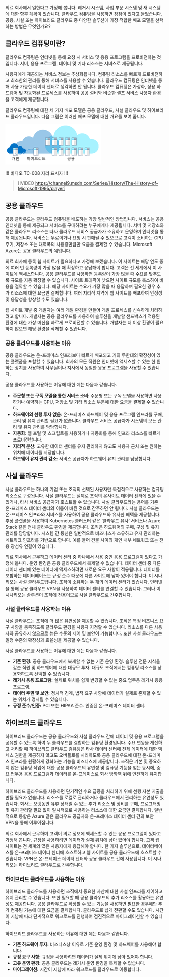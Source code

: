 의료 회사에서 일한다고 가정해 봅니다. 레거시 시스템, 사업 부문 시스템 및 새 시스템에 대한 향후 계획이 있습니다. 클라우드 컴퓨팅을 사용하면 장점이 있다고 들었습니다. 공용, 사설 또는 하이브리드 클라우드 중 다양한 솔루션에 가장 적합한 배포 모델을 선택하는 방법은 무엇인가요?

## <a name="what-is-cloud-computing"></a>클라우드 컴퓨팅이란?

클라우드 컴퓨팅은 인터넷을 통해 요청 시 서비스 및 응용 프로그램을 프로비전하는 것입니다. 서버, 응용 프로그램, 데이터 및 기타 리소스는 서비스로 제공됩니다. 

사용자에게 제공되는 서비스 정보는 추상화됩니다. 컴퓨팅 리소스를 빠르게 프로비전하고 최소한의 관리를 통해 서비스를 사용할 수 있습니다. 클라우드 컴퓨팅은 인터넷을 통해 사용 가능한 데이터 센터로 생각하면 안 됩니다. 클라우드 컴퓨팅은 가상화, 상용 하드웨어 및 자동화된 프로세스를 사용하여 공공 설비와 비슷한 셀프 서비스 사용자 환경을 고객에게 제공합니다.

클라우드 컴퓨팅에 대한 세 가지 배포 모델은 공용 클라우드, 사설 클라우드 및 하이브리드 클라우드입니다. 다음 그림은 이러한 배포 모델에 대한 개요를 보여 줍니다.

![클라우드 배포 모델에 대한 간략한 개요를 보여 주는 그림입니다.](../media/2-cloud-deployment.png)

!!! 비디오 TC-008 자리 표시자 !!! 

> [!VIDEO https://channel9.msdn.com/Series/History/The-History-of-Microsoft-1995/player]

## <a name="public-cloud"></a>공용 클라우드

공용 클라우드는 클라우드 컴퓨팅을 배포하는 가장 일반적인 방법입니다. 서비스는 공용 인터넷을 통해 제공되고 서비스를 구매하려는 누구에게나 제공됩니다. 서버 및 저장소와 같은 클라우드 리소스는 타사 클라우드 서비스 공급자가 소유하고 운영하며 인터넷을 통해 제공됩니다. 서비스는 무료이거나 요청 시 판매될 수 있으므로 고객이 소비하는 CPU 주기, 저장소 또는 대역폭의 사용량만큼만 요금을 결제할 수 있습니다. Microsoft Azure는 공용 클라우드의 예입니다. 

의료 회사에 등록 웹 사이트가 필요하다고 가정해 보겠습니다. 이 사이트는 해당 연도 중에 여러 번 등록량이 가장 많을 때 확장하고 응답해야 합니다. 고객은 전 세계에서 이 사이트에 액세스합니다. 공용 클라우드를 사용하면 등록량이 가장 많을 때 수요를 맞추도록 규모를 자동 확장할 수 있습니다. 사이트 트래픽이 낮으면 사이트 규모를 축소하여 비용을 절약할 수 있습니다. 해당 사이트는 수요가 가장 많을 때 응답하며 필요한 경우 추가 리소스에 대한 요금만 결제합니다. 여러 지리적 지역에 웹 사이트를 배포하여 안정성 및 응답성을 향상할 수도 있습니다.

웹 사이트 개발 중 개발자는 여러 개발 환경을 만들어 개발 프로세스를 신속하게 처리하려고 합니다. 개발자는 공용 클라우드를 사용하여 솔루션을 개발할 샌드박스가 적용된 환경에 대한 가상 머신을 빠르게 프로비전할 수 있습니다. 개발자는 더 이상 환경이 필요하지 않으면 해당 환경을 삭제할 수 있습니다.

### <a name="why-public-cloud"></a>공용 클라우드를 사용하는 이유

공용 클라우드는 온-프레미스 인프라보다 빠르게 배포되고 거의 무한대의 확장성이 있는 플랫폼을 포함할 수 있습니다. 회사의 모든 직원은 인터넷에 액세스할 수 있는 한 원하는 장치를 사용하여 사무실이나 지사에서 동일한 응용 프로그램을 사용할 수 있습니다. 

공용 클라우드를 사용하는 이유에 대한 예는 다음과 같습니다.

- **주문형 또는 구독 모델을 통한 서비스 소비**: 주문형 또는 구독 모델을 사용하면 사용하거나 예약하는 CPU, 저장소 및 기타 리소스 부분에 대한 요금을 결제할 수 있습니다.
- **하드웨어의 선행 투자 없음**: 온-프레미스 하드웨어 및 응용 프로그램 인프라를 구매, 관리 및 유지 관리할 필요가 없습니다. 클라우드 서비스 공급자가 시스템의 모든 관리 및 유지 관리를 담당합니다. 
- **자동화:** 웹 포털 및 스크립트를 사용하거나 자동화를 통해 인프라 리소스를 빠르게 프로비전합니다. 
- **지리적 분산:** 고유한 데이터 센터를 유지 관리하지 않고도 사용자 근처 또는 원하는 위치에 데이터를 저장합니다.
- **하드웨어 유지 관리 감소**: 서비스 공급자가 하드웨어 유지 관리를 담당합니다.

## <a name="private-cloud"></a>사설 클라우드

사설 클라우드는 하나의 기업 또는 조직의 선택된 사용자만 독점적으로 사용하는 컴퓨팅 리소스로 구성됩니다. 사설 클라우드는 실제로 조직의 온사이트 데이터 센터에 있을 수 있거나, 타사 서비스 공급자가 호스트할 수 있습니다. 사설 클라우드라는 용어를 기존 온-프레미스 데이터 센터의 이름이 바뀐 것으로 간주하면 안 됩니다. 사설 클라우드는 온-프레미스 인프라와 서비스를 사용하여 공용 클라우드와 유사한 혜택을 제공합니다. 추상 플랫폼을 사용하여 Kubernetes 클러스터 같은 ‘클라우드 유사’ 서비스나 Azure Stack 같은 전체 클라우드 환경을 제공합니다. 조직은 하드웨어의 구매, 구성 및 유지 관리를 담당합니다. 시스템 간 통신은 일반적으로 비즈니스가 소유하고 유지 관리하는 네트워크 인프라를 기반으로 합니다. 예를 들어 건물 사이의 개인 내부 네트워크 또는 전용 광섬유 연결이 있습니다.

의료 회사에서 근무하고 데이터 센터 중 하나에서 사용 중인 응용 프로그램이 있다고 가정해 봅니다. 운영 환경은 공용 클라우드에서 복제할 수 없습니다. 데이터 센터 중 다른 데이터 센터에 있는 데이터에 액세스하려면 새로운 요구 사항이 적용됩니다. 데이터를 포함하는 데이터베이스는 규정 준수 때문에 다른 사이트에 남아 있어야 합니다. 이 시나리오는 사설 클라우드입니다. 조직이 소유하는 두 개의 데이터 센터가 있습니다. 인터넷을 통해 공용 클라우드 VPN을 사용하여 데이터 센터를 연결할 수 있습니다. 그러나 이 시나리오는 솔루션이 조직에 전용이므로 사설 클라우드로 간주합니다.

### <a name="why-private-cloud"></a>사설 클라우드를 사용하는 이유

사설 클라우드는 조직에 더 많은 유연성을 제공할 수 있습니다. 조직은 특정 비즈니스 요구 사항을 충족하도록 클라우드 환경을 사용자 지정할 수 있습니다. 리소스를 다른 사용자와 공유하지 않으므로 높은 수준의 제어 및 보안이 가능합니다. 또한 사설 클라우드는 일정 수준의 확장성과 효율성을 제공할 수 있습니다.

사설 클라우드를 사용하는 이유에 대한 예는 다음과 같습니다.

- **기존 환경:** 공용 클라우드에서 복제할 수 없는 기존 운영 환경. 솔루션 전문 지식을 갖춘 직원 및 하드웨어에 대한 대규모 투자. 대규모 조직에서는 컴퓨팅 리소스를 상용화하도록 선택할 수 있습니다.
- **레거시 응용 프로그램:** 실제로 위치를 쉽게 변경할 수 없는 중요 업무용 레거시 응용 프로그램.
- **데이터 주권 및 보안:** 정치적 경계, 법적 요구 사항에 데이터가 실제로 존재할 수 있는 위치가 명시될 수 있습니다.
- **규정 준수/인증:** PCI 또는 HIPAA 준수. 인증된 온-프레미스 데이터 센터.

## <a name="hybrid-cloud"></a>하이브리드 클라우드

하이브리드 클라우드는 공용 클라우드와 사설 클라우드 간에 데이터 및 응용 프로그램을 공유할 수 있도록 하여 두 클라우드를 결합하는 컴퓨팅 환경입니다. 수요 변동을 계산하고 처리할 때 하이브리드 클라우드 컴퓨팅은 타사 데이터 센터에 전체 데이터에 대한 액세스 권한을 제공하지 않고도 오버플로를 처리하도록 공용 클라우드에 대한 온-프레미스 인프라를 원활하게 강화하는 기능을 비즈니스에 제공합니다. 조직은 기본 및 중요하지 않은 컴퓨팅 작업에 대한 공용 클라우드의 유연성 및 컴퓨팅 기능을 얻는 동시에, 중요 업무용 응용 프로그램과 데이터를 온-프레미스로 회사 방화벽 뒤에 안전하게 유지합니다.

하이브리드 클라우드를 사용하면 단기적인 수요 급증을 처리하기 위해 선행 자본 지출을 만들 필요가 없습니다. 리소스를 로컬로 관리하거나 클라우드에서 관리하는 유연성도 있습니다. 회사는 오랫동안 유휴 상태일 수 있는 추가 리소스 및 장비를 구매, 프로그래밍 및 유지 관리할 필요 없이 일시적으로 사용하는 리소스에 대한 요금만 결제합니다. 일반적으로 통합은 Azure 같은 클라우드 공급자와 온-프레미스 데이터 센터 간의 보안 VPN을 통해 이루어집니다.

의료 회사에서 근무하며 고객이 의료 정보에 액세스할 수 있는 응용 프로그램이 있다고 가정해 봅니다. 규정을 사용하려면 데이터가 실제 위치에 남아 있어야 합니다. 고객 웹 사이트는 전 세계의 많은 사용자에게 응답해야 합니다.  한 가지 솔루션으로, 데이터베이스를 온-프레미스 데이터 센터에 호스트하고 웹 사이트를 공용 클라우드에 호스트할 수 있습니다. VPN은 온-프레미스 데이터 센터와 공용 클라우드 간에 사용됩니다. 이 시나리오는 하이브리드 클라우드로 간주합니다.

### <a name="why-hybrid-cloud"></a>하이브리드 클라우드를 사용하는 이유

하이브리드 클라우드를 사용하면 조직에서 중요한 자산에 대한 사설 인프라를 제어하고 유지 관리할 수 있습니다. 또한 필요할 때 공용 클라우드의 추가 리소스를 활용하는 유연성도 제공합니다. 공용 클라우드로 확장할 수 있는 기능을 사용하면 필요한 경우에만 추가 컴퓨팅 기능에 대한 요금을 결제합니다. 클라우드로 쉽게 전환할 수도 있습니다. 시간이 지남에 따라 단계적으로 워크로드를 진행하여 점진적으로 마이그레이션할 수 있습니다.

하이브리드 클라우드를 사용하는 이유에 대한 예는 다음과 같습니다.

- **기존 하드웨어 투자:** 비즈니스상 이유로 기존 운영 환경 및 하드웨어를 사용해야 합니다.
- **규정 요구 사항:** 규정을 사용하려면 데이터가 실제 위치에 남아 있어야 합니다.
- **고유 운영 환경:** 공용 클라우드는 레거시 운영 환경을 복제할 수 없습니다.
- **마이그레이션:** 시간이 지남에 따라 워크로드를 클라우드로 이동합니다.
